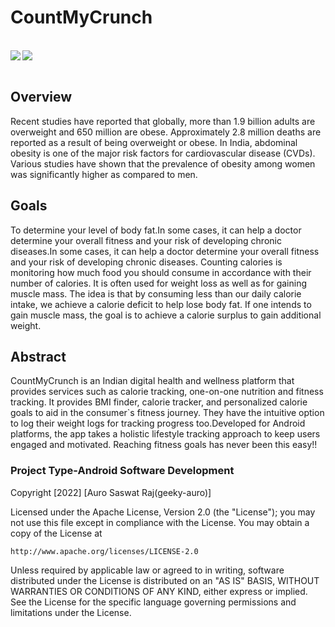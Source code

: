 # CountMyCrunch
<br>
<img align="left" src="https://img.icons8.com/fluency/230/000000/android-tablet.png"/>
<img align="center" src="https://img.icons8.com/doodle/230/000000/android-studio--v3.png"/>

<br>
<br>

## Overview

Recent studies have reported that globally, more than 1.9 billion adults are overweight and 650 million are obese. Approximately 2.8 million deaths are reported as a result of being overweight or obese.  In India, abdominal obesity is one of the major risk factors for cardiovascular disease (CVDs). Various studies have shown that the prevalence of obesity among women was significantly higher as compared to men.

## Goals
To determine your level of body fat.In some cases, it can help a doctor determine your overall fitness and your risk of developing chronic diseases.In some cases, it can help a doctor determine your overall fitness and your risk of developing chronic diseases. Counting calories is monitoring how much food you should consume in accordance with their number of calories. It is often used for weight loss as well as for gaining muscle mass. The idea is that by consuming less than our daily calorie intake, we achieve a calorie deficit to help lose body fat. If one intends to gain muscle mass, the goal is to achieve a calorie surplus to gain additional weight.

## Abstract
CountMyCrunch is an Indian digital health and wellness platform that provides services such as calorie tracking, one-on-one nutrition and fitness tracking. It provides BMI finder, calorie tracker, and personalized calorie goals to aid in the consumer`s fitness journey. They have the intuitive option to log their weight logs for tracking progress too.Developed for Android platforms, the app takes a holistic lifestyle tracking approach to keep users engaged and motivated. Reaching fitness goals has never been this easy!!
### Project Type-**Android Software Development**

Copyright [2022] [Auro Saswat Raj(geeky-auro)]

Licensed under the Apache License, Version 2.0 (the "License");
you may not use this file except in compliance with the License.
You may obtain a copy of the License at

    http://www.apache.org/licenses/LICENSE-2.0

Unless required by applicable law or agreed to in writing, software
distributed under the License is distributed on an "AS IS" BASIS,
WITHOUT WARRANTIES OR CONDITIONS OF ANY KIND, either express or implied.
See the License for the specific language governing permissions and
limitations under the License.
